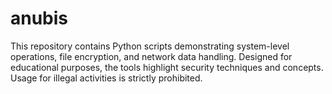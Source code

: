 # anubis
This repository contains Python scripts demonstrating system-level operations, file encryption, and network data handling. Designed for educational purposes, the tools highlight security techniques and concepts. Usage for illegal activities is strictly prohibited.

